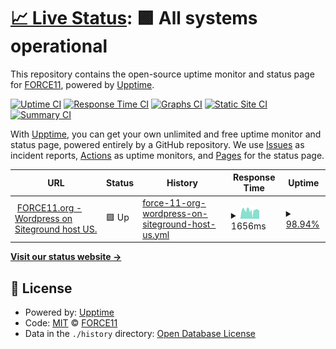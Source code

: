 # [📈 Live Status](https://force11.github.io/uptime): <!--live status--> **🟩 All systems operational**

This repository contains the open-source uptime monitor and status page for [FORCE11](http://www.force11.org/), powered by [Upptime](https://github.com/upptime/upptime).

[![Uptime CI](https://github.com/force11/uptime/workflows/Uptime%20CI/badge.svg)](https://github.com/force11/uptime/actions?query=workflow%3A%22Uptime+CI%22)
[![Response Time CI](https://github.com/force11/uptime/workflows/Response%20Time%20CI/badge.svg)](https://github.com/force11/uptime/actions?query=workflow%3A%22Response+Time+CI%22)
[![Graphs CI](https://github.com/force11/uptime/workflows/Graphs%20CI/badge.svg)](https://github.com/force11/uptime/actions?query=workflow%3A%22Graphs+CI%22)
[![Static Site CI](https://github.com/force11/uptime/workflows/Static%20Site%20CI/badge.svg)](https://github.com/force11/uptime/actions?query=workflow%3A%22Static+Site+CI%22)
[![Summary CI](https://github.com/force11/uptime/workflows/Summary%20CI/badge.svg)](https://github.com/force11/uptime/actions?query=workflow%3A%22Summary+CI%22)

With [Upptime](https://upptime.js.org), you can get your own unlimited and free uptime monitor and status page, powered entirely by a GitHub repository. We use [Issues](https://github.com/force11/uptime/issues) as incident reports, [Actions](https://github.com/force11/uptime/actions) as uptime monitors, and [Pages](https://force11.github.io/uptime) for the status page.

<!--start: status pages-->
<!-- This summary is generated by Upptime (https://github.com/upptime/upptime) -->
<!-- Do not edit this manually, your changes will be overwritten -->
<!-- prettier-ignore -->
| URL | Status | History | Response Time | Uptime |
| --- | ------ | ------- | ------------- | ------ |
| <img alt="" src="https://icons.duckduckgo.com/ip3/force11.org.ico" height="13"> [FORCE11.org - Wordpress on Siteground host US.](https://force11.org/) | 🟩 Up | [force-11-org-wordpress-on-siteground-host-us.yml](https://github.com/force11/uptime/commits/HEAD/history/force-11-org-wordpress-on-siteground-host-us.yml) | <details><summary><img alt="Response time graph" src="./graphs/force-11-org-wordpress-on-siteground-host-us/response-time-week.png" height="20"> 1656ms</summary><br><a href="https://force11.github.io/uptime/history/force-11-org-wordpress-on-siteground-host-us"><img alt="Response time 1903" src="https://img.shields.io/endpoint?url=https%3A%2F%2Fraw.githubusercontent.com%2Fforce11%2Fuptime%2FHEAD%2Fapi%2Fforce-11-org-wordpress-on-siteground-host-us%2Fresponse-time.json"></a><br><a href="https://force11.github.io/uptime/history/force-11-org-wordpress-on-siteground-host-us"><img alt="24-hour response time 1609" src="https://img.shields.io/endpoint?url=https%3A%2F%2Fraw.githubusercontent.com%2Fforce11%2Fuptime%2FHEAD%2Fapi%2Fforce-11-org-wordpress-on-siteground-host-us%2Fresponse-time-day.json"></a><br><a href="https://force11.github.io/uptime/history/force-11-org-wordpress-on-siteground-host-us"><img alt="7-day response time 1656" src="https://img.shields.io/endpoint?url=https%3A%2F%2Fraw.githubusercontent.com%2Fforce11%2Fuptime%2FHEAD%2Fapi%2Fforce-11-org-wordpress-on-siteground-host-us%2Fresponse-time-week.json"></a><br><a href="https://force11.github.io/uptime/history/force-11-org-wordpress-on-siteground-host-us"><img alt="30-day response time 1553" src="https://img.shields.io/endpoint?url=https%3A%2F%2Fraw.githubusercontent.com%2Fforce11%2Fuptime%2FHEAD%2Fapi%2Fforce-11-org-wordpress-on-siteground-host-us%2Fresponse-time-month.json"></a><br><a href="https://force11.github.io/uptime/history/force-11-org-wordpress-on-siteground-host-us"><img alt="1-year response time 1793" src="https://img.shields.io/endpoint?url=https%3A%2F%2Fraw.githubusercontent.com%2Fforce11%2Fuptime%2FHEAD%2Fapi%2Fforce-11-org-wordpress-on-siteground-host-us%2Fresponse-time-year.json"></a></details> | <details><summary><a href="https://force11.github.io/uptime/history/force-11-org-wordpress-on-siteground-host-us">98.94%</a></summary><a href="https://force11.github.io/uptime/history/force-11-org-wordpress-on-siteground-host-us"><img alt="All-time uptime 99.74%" src="https://img.shields.io/endpoint?url=https%3A%2F%2Fraw.githubusercontent.com%2Fforce11%2Fuptime%2FHEAD%2Fapi%2Fforce-11-org-wordpress-on-siteground-host-us%2Fuptime.json"></a><br><a href="https://force11.github.io/uptime/history/force-11-org-wordpress-on-siteground-host-us"><img alt="24-hour uptime 100.00%" src="https://img.shields.io/endpoint?url=https%3A%2F%2Fraw.githubusercontent.com%2Fforce11%2Fuptime%2FHEAD%2Fapi%2Fforce-11-org-wordpress-on-siteground-host-us%2Fuptime-day.json"></a><br><a href="https://force11.github.io/uptime/history/force-11-org-wordpress-on-siteground-host-us"><img alt="7-day uptime 98.94%" src="https://img.shields.io/endpoint?url=https%3A%2F%2Fraw.githubusercontent.com%2Fforce11%2Fuptime%2FHEAD%2Fapi%2Fforce-11-org-wordpress-on-siteground-host-us%2Fuptime-week.json"></a><br><a href="https://force11.github.io/uptime/history/force-11-org-wordpress-on-siteground-host-us"><img alt="30-day uptime 99.39%" src="https://img.shields.io/endpoint?url=https%3A%2F%2Fraw.githubusercontent.com%2Fforce11%2Fuptime%2FHEAD%2Fapi%2Fforce-11-org-wordpress-on-siteground-host-us%2Fuptime-month.json"></a><br><a href="https://force11.github.io/uptime/history/force-11-org-wordpress-on-siteground-host-us"><img alt="1-year uptime 99.41%" src="https://img.shields.io/endpoint?url=https%3A%2F%2Fraw.githubusercontent.com%2Fforce11%2Fuptime%2FHEAD%2Fapi%2Fforce-11-org-wordpress-on-siteground-host-us%2Fuptime-year.json"></a></details>

<!--end: status pages-->

[**Visit our status website →**](https://force11.github.io/uptime)

## 📄 License

- Powered by: [Upptime](https://github.com/upptime/upptime)
- Code: [MIT](./LICENSE) © [FORCE11](http://www.force11.org/)
- Data in the `./history` directory: [Open Database License](https://opendatacommons.org/licenses/odbl/1-0/)
